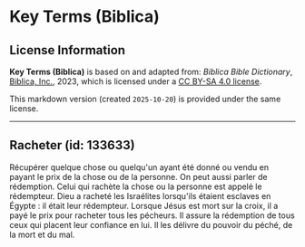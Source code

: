 # Key Terms (Biblica)

## License Information

**Key Terms (Biblica)** is based on and adapted from: _Biblica Bible Dictionary_, [Biblica, Inc.](https://www.biblica.com/), 2023, which is licensed under a [CC BY-SA 4.0 license](https://creativecommons.org/licenses/by-sa/4.0/legalcode.en).

This markdown version (created `2025-10-20`) is provided under the same license.



--------------------------------

## Racheter (id: 133633)

Récupérer quelque chose ou quelqu'un ayant été donné ou vendu en payant le prix de la chose ou de la personne. On peut aussi parler de rédemption. Celui qui rachète la chose ou la personne est appelé le rédempteur. Dieu a racheté les Israélites lorsqu'ils étaient esclaves en Égypte : il était leur rédempteur. Lorsque Jésus est mort sur la croix, il a payé le prix pour racheter tous les pécheurs. Il assure la rédemption de tous ceux qui placent leur confiance en lui. Il les délivre du pouvoir du péché, de la mort et du mal.


